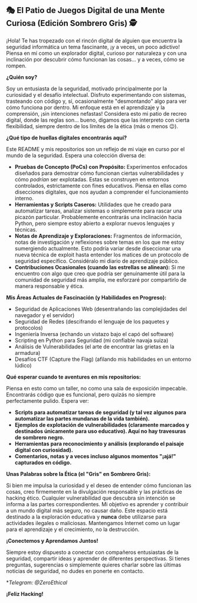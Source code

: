 ## 🎭 El Patio de Juegos Digital de una Mente Curiosa (Edición Sombrero Gris) 🕵️

¡Hola! Te has tropezado con el rincón digital de alguien que encuentra la seguridad informática un tema fascinante, ¡y a veces, un poco adictivo! Piensa en mí como un explorador digital, curioso por naturaleza y con una inclinación por descubrir cómo funcionan las cosas... y a veces, cómo se rompen.

**¿Quién soy?**

Soy un entusiasta de la seguridad, motivado principalmente por la curiosidad y el desafío intelectual. Disfruto experimentando con sistemas, trasteando con código y, sí, ocasionalmente "desmontando" algo para ver cómo funciona por dentro. Mi enfoque está en el aprendizaje y la comprensión, ¡sin intenciones nefastas! Considera esto mi patio de recreo digital, donde las reglas son... bueno, digamos que las interpreto con cierta flexibilidad, siempre dentro de los límites de la ética (más o menos 😉).

**¿Qué tipo de huellas digitales encontrarás aquí?**

Este README y mis repositorios son un reflejo de mi viaje en curso por el mundo de la seguridad. Espera una colección diversa de:

*   **Pruebas de Concepto (PoCs) con Propósito:** Experimentos enfocados diseñados para demostrar cómo funcionan ciertas vulnerabilidades y cómo *podrían* ser explotadas. Estas se construyen en entornos controlados, estrictamente con fines educativos. Piensa en ellas como disecciones digitales, que nos ayudan a comprender el funcionamiento interno.
*   **Herramientas y Scripts Caseros:** Utilidades que he creado para automatizar tareas, analizar sistemas o simplemente para rascar una picazón particular. Probablemente encontrarás una inclinación hacia Python, pero siempre estoy abierto a explorar nuevos lenguajes y técnicas.
*   **Notas de Aprendizaje y Exploraciones:** Fragmentos de información, notas de investigación y reflexiones sobre temas en los que me estoy sumergiendo actualmente. Esto podría variar desde diseccionar una nueva técnica de exploit hasta entender los matices de un protocolo de seguridad específico. Considéralo mi diario de aprendizaje público.
*   **Contribuciones Ocasionales (cuando las estrellas se alinean):** Si me encuentro con algo que creo que podría ser genuinamente útil para la comunidad de seguridad más amplia, me esforzaré por compartirlo de manera responsable y ética.

**Mis Áreas Actuales de Fascinación (y Habilidades en Progreso):**

*   Seguridad de Aplicaciones Web (desentrañando las complejidades del navegador y el servidor)
*   Seguridad de Redes (descifrando el lenguaje de los paquetes y protocolos)
*   Ingeniería Inversa (echando un vistazo bajo el capó del software)
*   Scripting en Python para Seguridad (mi confiable navaja suiza)
*   Análisis de Vulnerabilidades (el arte de encontrar las grietas en la armadura)
*   Desafíos CTF (Capture the Flag) (afilando mis habilidades en un entorno lúdico)

**Qué esperar cuando te aventures en mis repositorios:**

Piensa en esto como un taller, no como una sala de exposición impecable. Encontrarás código que es funcional, pero quizás no siempre perfectamente pulido. Espera ver:

*   **Scripts para automatizar tareas de seguridad (y tal vez algunos para automatizar las partes mundanas de la vida también).**
*   **Ejemplos de explotación de vulnerabilidades (claramente marcados y destinados únicamente para uso educativo). Aquí no hay travesuras de sombrero negro.**
*   **Herramientas para reconocimiento y análisis (explorando el paisaje digital con curiosidad).**
*   **Comentarios, notas y a veces incluso algunos momentos "¡ajá!" capturados en código.**

**Unas Palabras sobre la Ética (el "Gris" en Sombrero Gris):**

Si bien me impulsa la curiosidad y el deseo de entender cómo funcionan las cosas, creo firmemente en la divulgación responsable y las prácticas de hacking ético. Cualquier vulnerabilidad que descubra sin intención se informa a las partes correspondientes. Mi objetivo es aprender y contribuir a un mundo digital más seguro, no causar daño. Este espacio está destinado a la exploración educativa y **nunca** debe utilizarse para actividades ilegales o maliciosas. Mantengamos Internet como un lugar para el aprendizaje y el crecimiento, no la destrucción.

**¡Conectemos y Aprendamos Juntos!**

Siempre estoy dispuesto a conectar con compañeros entusiastas de la seguridad, compartir ideas y aprender de diferentes perspectivas. Si tienes preguntas, sugerencias o simplemente quieres charlar sobre las últimas noticias de seguridad, no dudes en ponerte en contacto.

**Telegram: @ZeroEthical*

**¡Feliz Hacking!**
